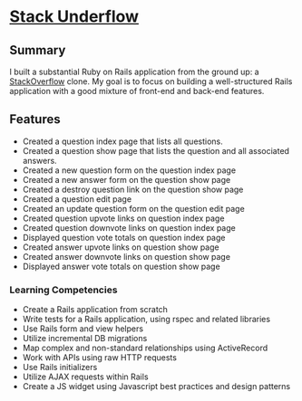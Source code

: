 # [Stack Underflow]("https://stack-underflows.herokuapp.com")

## Summary

I built a substantial Ruby on Rails application from the ground up: a [StackOverflow](http://www.stackoverflow.com) clone.  My goal is to focus on building a well-structured Rails application with a good mixture of front-end and back-end features.

## Features

- Created a question index page that lists all questions.
- Created a question show page that lists the question and all associated answers.
- Created a new question form on the question index page
- Created a new answer form on the question show page
- Created a destroy question link on the question show page
- Created a question edit page
- Created an update question form on the question edit page
- Created question upvote links on question index page
- Created question downvote links on question index page
- Displayed question vote totals on question index page
- Created answer upvote links on question show page
- Created answer downvote links on question show page
- Displayed answer vote totals on question show page

### Learning Competencies

- Create a Rails application from scratch
- Write tests for a Rails application, using rspec and related libraries
- Use Rails form and view helpers
- Utilize incremental DB migrations
- Map complex and non-standard relationships using ActiveRecord
- Work with APIs using raw HTTP requests
- Use Rails initializers
- Utilize AJAX requests within Rails
- Create a JS widget using Javascript best practices and design patterns
